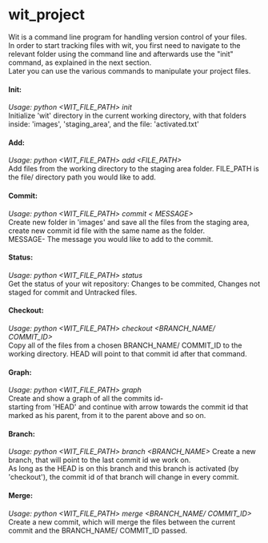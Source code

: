 # wit_project
Wit is a command line program for handling version control of your files.\
In order to start tracking files with wit, you first need to navigate to the relevant folder using the command line and afterwards use the "init" command, as explained in the next section.\
Later you can use the various commands to manipulate your project files.

#### Init:
*Usage: python <WIT_FILE_PATH> init*\
Initialize 'wit' directory in the current working directory, with that folders inside: 'images', 'staging_area', and the file: 'activated.txt'

#### Add:
*Usage: python <WIT_FILE_PATH> add <FILE_PATH>*\
Add files from the working directory to the staging area folder. FILE_PATH is the file/ directory path you would like to add.

#### Commit:
*Usage: python <WIT_FILE_PATH> commit < MESSAGE>*\
Create new folder in 'images' and save all the files from the staging area, create new commit id file with the same name as the folder.\
MESSAGE- The message you would like to add to the commit.

#### Status:
*Usage: python <WIT_FILE_PATH> status*\
Get the status of your wit repository: Changes to be commited, Changes not staged for commit and Untracked files.
  
#### Checkout:
*Usage: python <WIT_FILE_PATH> checkout <BRANCH_NAME/ COMMIT_ID>*\
Copy all of the files from a chosen BRANCH_NAME/ COMMIT_ID to the working directory. HEAD will point to that commit id after that command.
  
#### Graph:
*Usage: python <WIT_FILE_PATH> graph*\
Create and show a graph of all the commits id-\
starting from 'HEAD' and continue with arrow towards the commit id that marked as his parent, from it to the parent above and so on.

#### Branch:
*Usage: python <WIT_FILE_PATH> branch <BRANCH_NAME>*
Create a new branch, that will point to the last commit id we work on.\
As long as the HEAD is on this branch and this branch is activated (by 'checkout'), the commit id of that branch will change in every commit.

#### Merge:
*Usage: python <WIT_FILE_PATH> merge <BRANCH_NAME/ COMMIT_ID>*\
Create a new commit, which will merge the files between the current commit and the BRANCH_NAME/ COMMIT_ID passed.
